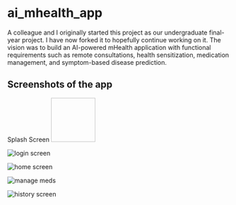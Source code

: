 # ai_mhealth_app

A colleague and I originally started this project as our undergraduate final-year project. I have now forked it to hopefully continue working on it. The vision was to build an AI-powered mHealth application with functional requirements such as remote consultations, health sensitization, medication management, and symptom-based disease prediction.

## Screenshots of the app
Splash Screen 
  <img scr="/screenshots/splash.jpg" width="100" height="100"/>

![login screen](/screenshots/login.jpg)

![home screen](/screenshots/home.jpg)

![manage meds](/screenshots/medications.jpg)

![history screen](/screenshots/history.jpg)



